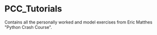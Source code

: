 # PCC_Tutorials
Contains all the personally worked and model exercises from Eric Matthes "Python Crash Course".
